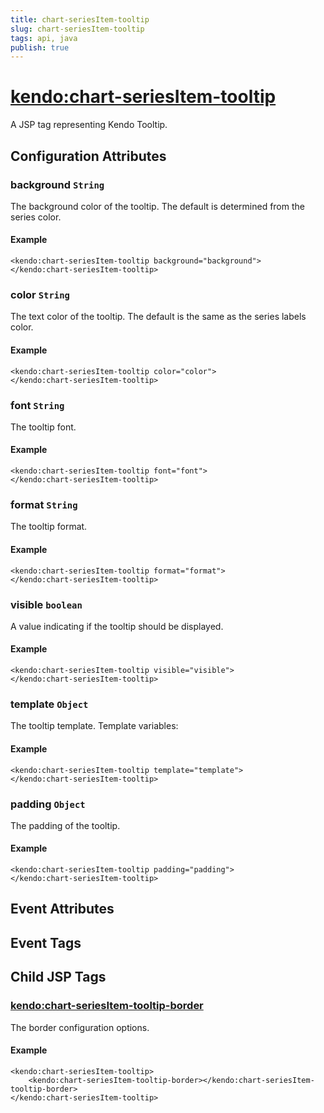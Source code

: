 ```yaml
---
title: chart-seriesItem-tooltip
slug: chart-seriesItem-tooltip
tags: api, java
publish: true
---
```


# <kendo:chart-seriesItem-tooltip>
A JSP tag representing Kendo Tooltip.

## Configuration Attributes


### background `String`

The background color of the tooltip. The default is determined from the series color.

#### Example
    <kendo:chart-seriesItem-tooltip background="background">
    </kendo:chart-seriesItem-tooltip>
    

### color `String`

The text color of the tooltip. The default is the same as the series labels color.

#### Example
    <kendo:chart-seriesItem-tooltip color="color">
    </kendo:chart-seriesItem-tooltip>
    

### font `String`

The tooltip font.

#### Example
    <kendo:chart-seriesItem-tooltip font="font">
    </kendo:chart-seriesItem-tooltip>
    

### format `String`

The tooltip format.

#### Example
    <kendo:chart-seriesItem-tooltip format="format">
    </kendo:chart-seriesItem-tooltip>
    

### visible `boolean`

A value indicating if the tooltip should be displayed.

#### Example
    <kendo:chart-seriesItem-tooltip visible="visible">
    </kendo:chart-seriesItem-tooltip>
    

### template `Object`

The tooltip template.
Template variables:

#### Example
    <kendo:chart-seriesItem-tooltip template="template">
    </kendo:chart-seriesItem-tooltip>
    

### padding `Object`

The padding of the tooltip.

#### Example
    <kendo:chart-seriesItem-tooltip padding="padding">
    </kendo:chart-seriesItem-tooltip>
    

## Event Attributes


## Event Tags
 

## Child JSP Tags

### [<kendo:chart-seriesItem-tooltip-border>](/api/wrappers/jsp/chart/seriesitem-tooltip-border)

The border configuration options.

#### Example

    <kendo:chart-seriesItem-tooltip>
        <kendo:chart-seriesItem-tooltip-border></kendo:chart-seriesItem-tooltip-border>
    </kendo:chart-seriesItem-tooltip>
 
